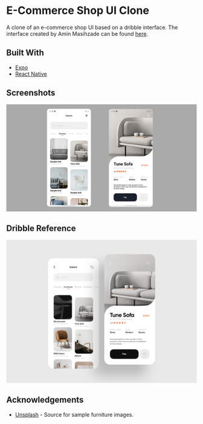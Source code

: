 # E-Commerce Shop UI Clone

A clone of an e-commerce shop UI based  on a dribble interface. The interface created by Amin Masihzade can be found [here](https://dribbble.com/shots/11343600-E-commerce-Shop-Application/attachments/2955357?mode=media).

## Built With

- [Expo](https://expo.io/tools)
- [React Native](https://reactnative.dev/)

## Screenshots

![Created Screens](/assets/e-commerce-ss.jpg)

## Dribble Reference

![Reference on dribble](/assets/e-commerce.jpg)

## Acknowledgements

- [Unsplash](https://unsplash.com/s/photos/furniture) - Source for sample furniture images.
